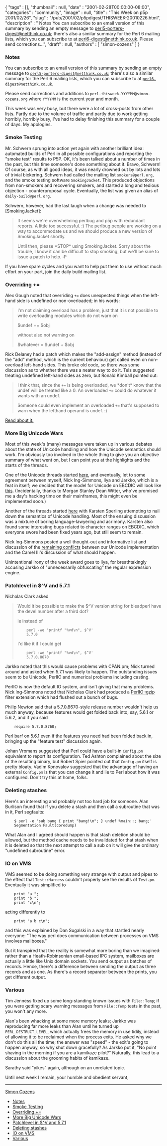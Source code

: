 {
   "tags" : [],
   "thumbnail" : null,
   "date" : "2001-02-28T00:00:00-08:00",
   "categories" : "community",
   "image" : null,
   "title" : "This Week on p5p 2001/02/26",
   "slug" : "/pub/2001/02/p5pdigest/THISWEEK-20010226.html",
   "description" : " Notes You can subscribe to an email version of this summary by sending an empty message to perl5-porters-digest@netthink.co.uk; there's also a similar summary for the Perl 6 mailing lists, which you can subscribe to at perl6-digest@netthink.co.uk. Please send corrections...",
   "draft" : null,
   "authors" : [
      "simon-cozens"
   ]
}



### <span id="Notes">Notes</span>

You can subscribe to an email version of this summary by sending an empty message to [`perl5-porters-digest@netthink.co.uk`](mailto:perl5-porters-digest@netthink.co.uk); there's also a similar summary for the Perl 6 mailing lists, which you can subscribe to at [`perl6-digest@netthink.co.uk`](mailto:perl6-digest@netthink.co.uk).

Please send corrections and additions to `perl-thisweek-YYYYMM@simon-cozens.org` where `YYYYMM` is the current year and month.

This week was very busy, but there were a lot of cross-posts from other lists. Partly due to the volume of traffic and partly due to work getting horribly, horribly busy, I've had to delay finishing this summary for a couple of days. My apologies.

### <span id="Smoke_Testing">Smoke Testing</span>

Mr. Schwern sprung into action yet again with another brilliant idea: automated builds of Perl in all possible configurations and reporting the "smoke test" results to P5P. OK, it's been talked about a number of times in the past, but this time someone's done something about it. Bravo, Schwern! Of course, as with all good ideas, it was nearly drowned out by lots and lots of trivial bickering. Schwern had called the mailing list `smokers@perl.org`, and the smoke testing software `SmokingJacket`. This produced objections from non-smokers and recovering smokers, and started a long and tedious objection - counterproposal cycle. Eventually, the list was given an alias of `daily-build@perl.org`.

Schwern, however, had the last laugh when a change was needed to \[SmokingJacket\]:

> It seems we're overwhelming perlbug and p5p with redundant reports. A little too successful. :) The perlbug people are working on a way to accommodate us and we should produce a new version of SmokingJacket shortly.
>
> Until then, please \*STOP\* using SmokingJacket. Sorry about the trouble, I know it can be difficult to stop smoking, but we'll be sure to issue a patch to help. :P

If you have spare cycles and you want to help put them to use without much effort on your part, join the daily build mailing list.

### <span id="Overriding_">Overriding +=</span>

Alex Gough noted that overriding `+=` does unexpected things when the left-hand side is undefined or non-overloaded; in his words:

> I'm not claiming overload has a problem, just that it is not possible to write overloading modules which do not warn on
>
> $undef += $obj
>
> without also not warning on
>
> $whatever = $undef + $obj

Rick Delaney had a patch which makes the "add-assign" method (instead of the "add" method, which is the current behaviour) get called even on non-overload left-hand sides. This broke old code, so there was some discussion as to whether there was a neater way to do it. Tels suggested treating undefined left-hand sides as zero, but Ronald Kimball pointed out:

> I think that, since the `+=` is being overloaded, we \*don't\* know that the undef will be treated like a 0. An overloaded `+=` could do whatever it wants with an undef.
>
> Someone could even implement an overloaded `+=` that's supposed to warn when the lefthand operand is undef. :)

[Read about it.](http://www.xray.mpe.mpg.de/mailing-lists/perl5-porters/2001-02/msg00959.html)

### <span id="More_Big_Unicode_Wars">More Big Unicode Wars</span>

Most of this week's (many) messages were taken up in various debates about the state of Unicode handling and how the Unicode semantics should work. I'm obviously too involved in the whole thing to give you an objective summary of what went on, but I can point you at the highlights and the starts of the threads.

One of the Unicode threads started [here](http://www.xray.mpe.mpg.de/mailing-lists/perl5-porters/2001-02/msg01091.html), and eventually, let to some agreement between myself, Nick Ing-Simmons, Ilya and Jarkko, which is a feat in itself; we decided that the model for Unicode on EBCDIC will look like [this](http://www.xray.mpe.mpg.de/mailing-lists/perl5-porters/2001-02/msg01259.html). (Incidentally, thanks to Morgan Stanley Dean Witter, who've promised me a day's hacking time on their mainframes, this might even be implemented soon.)

Another of the threads started [here](http://www.xray.mpe.mpg.de/mailing-lists/perl5-porters/2001-02/msg01369.html) with Karsten Sperling attempting to nail down the semantics of Unicode handling. Most of the ensuing discussion was a mixture of boring language-lawyering and acrimony. Karsten also found some interesting bugs related to character ranges on EBCDIC, which everyone swore had been fixed years ago, but still seem to remain.

Nick Ing-Simmons posted a well thought-out and informative list and discussion of the [remaining conflicts](http://www.xray.mpe.mpg.de/mailing-lists/perl5-porters/2001-02/msg01563.html) between our Unicode implementation and the Camel III's discussion of what should happen.

Unintentional irony of the week award goes to Ilya, for breathtakingly accusing Jarkko of "unnecessarily obfuscating" the regular expression engine.

### <span id="Patchlevel_in_V_and_571">Patchlevel in $^V and 5.7.1</span>

Nicholas Clark asked

> Would it be possible to make the $^V version string for bleadperl have the devel number after a third dot?
>
> ie instead of
>
>         perl -we 'printf "%vd\n", $^V'
>         5.7.0
>
> I'd like it if I could get
>
>         perl -we 'printf "%vd\n", $^V'
>         5.7.0.8670

Jarkko noted that this would cause problems with CPAN.pm; Nick turned around and asked when 5.7.1 was likely to happen. The outstanding issues seem to be Unicode, PerlIO and numerical problems including casting.

PerlIO is now the default IO system, and isn't giving that many problems. Nick Ing-Simmons noted that Nicholas Clark had produced a [PerlIO::gzip](http://search.cpan.org/search?dist=PerlIO-gzip) filter extension which had flushed out a bunch of bugs.

Philip Newton said that a 5.7.0.8670-style release number wouldn't help us much anyway, because features would get folded back into, say, 5.6.1 or 5.6.2, and if you said

        require 5.7.0.8760;

Perl barf on 5.6.1 even if the features you need had been folded back in, bringing up the "feature test" discussion again.

Johan Vromans suggested that Perl could have a built-in `Config.pm` equivalent to report its configuration. Ted Ashton complained about the size of the resulting binary, but Robert Spier pointed out that `Config.pm` itself is pretty bloaty. Vadim Konovalov suggested that the advantage of having an external `Config.pm` is that you can change it and lie to Perl about how it was configured. Don't try this at home, folks.

### <span id="Deleting_stashes">Deleting stashes</span>

Here's an interesting and probably not too hard job for someone. Alan Burlison found that if you delete a stash and then call a subroutine that was in it, Perl segfaults:

        $ perl -e 'sub bang { print "bang!\n"; } undef %main::; bang;'
        Segmentation Fault(coredump)

What Alan and I agreed should happen is that stash deletion should be allowed, but the method cache needs to be invalidated for that stash when it is deleted so that the next attempt to call a sub on it will give the ordinary "undefined subroutine" error.

### <span id="IO_on_VMS">IO on VMS</span>

VMS seemed to be doing something very strange with output and pipes to the effect that `Test::Harness` couldn't properly see the results of `Test.pm`. Eventually it was simplified to

        print "a ";
        print "b ";
        print "c\n";

acting differently to

        print "a b c\n";

and this was explained by Dan Sugalski in a way that startled nearly everyone: "The way perl does communication between processes on VMS involves mailboxes."

But it transpired that the reality is somewhat more boring than we imagined: rather than a Heath-Robinsonian email-based IPC system, mailboxes are actually a little like Unix domain sockets. You send output as batches of records. Hence, there's a difference between sending the output as three records and as one. As there's a record separator between the prints, you get different output.

### <span id="Various">Various</span>

Tim Jenness fixed up some long-standing known issues with `File::Temp`; if you were getting scary warning messages from `File::Temp` tests in the past, you won't any more.

Alan's been whacking at some more memory leaks; Jarkko was reproducing far more leaks than Alan until he turned up `PERL_DESTRUCT_LEVEL`, which actually frees the memory in use tidily, instead of allowing it to be reclaimed when the process exits. He asked why we don't do this all the time; the answer was "speed" - the exit's going to happen anyway, so why shut down gracefully? As Jarkko put it, "No point shaving in the morning if you are a kamikaze pilot?" Naturally, this lead to a discussion about the grooming habits of kamikaze.

Sarathy said "yikes" again, although on an unrelated topic.

Until next week I remain, your humble and obedient servant,

------------------------------------------------------------------------

[Simon Cozens](mailto:simon@brecon.co.uk)
-   [Notes](#Notes)
-   [Smoke Testing](#Smoke_Testing)
-   [Overriding +=](#Overriding_)
-   [More Big Unicode Wars](#More_Big_Unicode_Wars)
-   [Patchlevel in $^V and 5.7.1](#Patchlevel_in_V_and_571)
-   [Deleting stashes](#Deleting_stashes)
-   [IO on VMS](#IO_on_VMS)
-   [Various](#Various)

